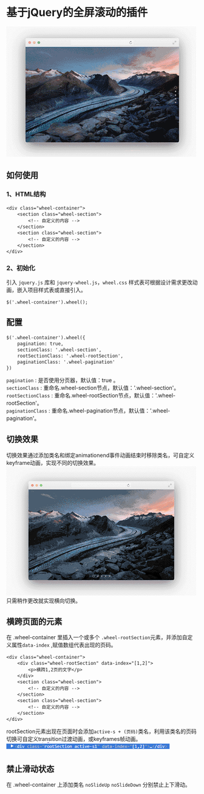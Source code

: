 # 基于jQuery的全屏滚动的插件
![demo1](https://raw.githubusercontent.com/dengliran/wheel/master/screenshot/wheel_base_500.gif)

## 如何使用
### 1、HTML结构
```
<div class="wheel-container">
    <section class="wheel-section">
        <!-- 自定义的内容 -->
    </section>
    <section class="wheel-section">
        <!-- 自定义的内容 -->
    </section>    
</div>
```
### 2、初始化
引入 `jquery.js` 库和 `jquery-wheel.js`，`wheel.css` 样式表可根据设计需求更改动画，嵌入项目样式表或直接引入。
```
$('.wheel-container').wheel();
```
## 配置
```
$('.wheel-container').wheel({
    pagination: true,
    sectionClass: '.wheel-section',
    rootSectionClass: '.wheel-rootSection',
    paginationClass: '.wheel-pagination'
})
```
`pagination` : 是否使用分页器，默认值：true 。  
`sectionClass` : 重命名.wheel-section节点，默认值：'.wheel-section'。  
`rootSectionClass` : 重命名.wheel-rootSection节点，默认值：'.wheel-rootSection'。  
`paginationClass` : 重命名.wheel-pagination节点，默认值：'.wheel-pagination'。  
## 切换效果
切换效果通过添加类名和绑定animationend事件动画结束时移除类名，可自定义keyframe动画，实现不同的切换效果。  
![demo2](https://raw.githubusercontent.com/dengliran/wheel/master/screenshot/wheel_horizontal_500.gif)  
只需稍作更改就实现横向切换。

## 横跨页面的元素
在 .wheel-container 里插入一个或多个 `.wheel-rootSection`元素，并添加自定义属性`data-index` ,赋值数组代表出现的页码。
```
<div class="wheel-container">
    <div class="wheel-rootSection" data-index="[1,2]">
        <p>横跨1,2页的文字</p>
    </div>
    <section class="wheel-section">
        <!-- 自定义的内容 -->
    </section>
    <section class="wheel-section">
        <!-- 自定义的内容 -->
    </section>    
</div>
```
rootSection元素出现在页面时会添加`active-s + (页码)`类名，利用该类名的页码切换可自定义transition过渡动画，或keyframes帧动画。  
![shot](https://raw.githubusercontent.com/dengliran/wheel/master/screenshot/active-s.jpg)

## 禁止滑动状态
在 .wheel-container 上添加类名 `noSlideUp` `noSlideDown` 分别禁止上下滑动。